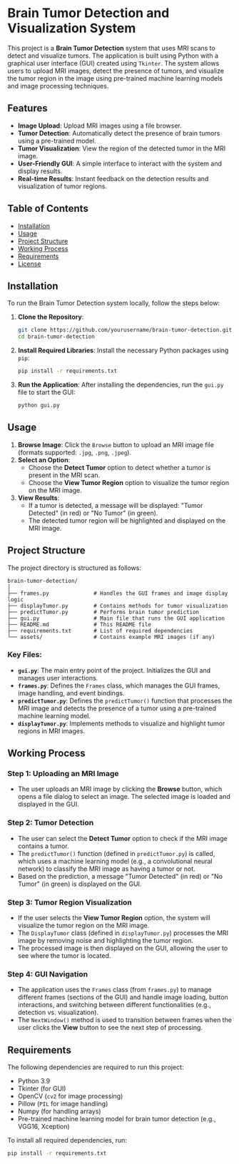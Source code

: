 # Brain Tumor Detection and Visualization System

This project is a **Brain Tumor Detection** system that uses MRI scans to detect and visualize tumors. The application is built using Python with a graphical user interface (GUI) created using `Tkinter`. The system allows users to upload MRI images, detect the presence of tumors, and visualize the tumor region in the image using pre-trained machine learning models and image processing techniques.

## Features

- **Image Upload**: Upload MRI images using a file browser.
- **Tumor Detection**: Automatically detect the presence of brain tumors using a pre-trained model.
- **Tumor Visualization**: View the region of the detected tumor in the MRI image.
- **User-Friendly GUI**: A simple interface to interact with the system and display results.
- **Real-time Results**: Instant feedback on the detection results and visualization of tumor regions.

## Table of Contents

- [Installation](#installation)
- [Usage](#usage)
- [Project Structure](#project-structure)
- [Working Process](#working-process)
- [Requirements](#requirements)
- [License](#license)

## Installation

To run the Brain Tumor Detection system locally, follow the steps below:

1. **Clone the Repository**:
   ```bash
   git clone https://github.com/yourusername/brain-tumor-detection.git
   cd brain-tumor-detection
   ```

2. **Install Required Libraries**:
   Install the necessary Python packages using `pip`:
   ```bash
   pip install -r requirements.txt
   ```

3. **Run the Application**:
   After installing the dependencies, run the `gui.py` file to start the GUI:
   ```bash
   python gui.py
   ```

## Usage

1. **Browse Image**: Click the `Browse` button to upload an MRI image file (formats supported: `.jpg`, `.png`, `.jpeg`).
2. **Select an Option**:
   - Choose the **Detect Tumor** option to detect whether a tumor is present in the MRI scan.
   - Choose the **View Tumor Region** option to visualize the tumor region on the MRI image.
3. **View Results**:
   - If a tumor is detected, a message will be displayed: "Tumor Detected" (in red) or "No Tumor" (in green).
   - The detected tumor region will be highlighted and displayed on the MRI image.

## Project Structure

The project directory is structured as follows:

```
brain-tumor-detection/
│
├── frames.py              # Handles the GUI frames and image display logic
├── displayTumor.py        # Contains methods for tumor visualization
├── predictTumor.py        # Performs brain tumor prediction
├── gui.py                 # Main file that runs the GUI application
├── README.md              # This README file
├── requirements.txt       # List of required dependencies
└── assets/                # Contains example MRI images (if any)
```

### Key Files:

- **`gui.py`**: The main entry point of the project. Initializes the GUI and manages user interactions.
- **`frames.py`**: Defines the `Frames` class, which manages the GUI frames, image handling, and event bindings.
- **`predictTumor.py`**: Defines the `predictTumor()` function that processes the MRI image and detects the presence of a tumor using a pre-trained machine learning model.
- **`displayTumor.py`**: Implements methods to visualize and highlight tumor regions in MRI images.

## Working Process

### Step 1: Uploading an MRI Image
- The user uploads an MRI image by clicking the **Browse** button, which opens a file dialog to select an image. The selected image is loaded and displayed in the GUI.

### Step 2: Tumor Detection
- The user can select the **Detect Tumor** option to check if the MRI image contains a tumor.
- The `predictTumor()` function (defined in `predictTumor.py`) is called, which uses a machine learning model (e.g., a convolutional neural network) to classify the MRI image as having a tumor or not.
- Based on the prediction, a message "Tumor Detected" (in red) or "No Tumor" (in green) is displayed on the GUI.

### Step 3: Tumor Region Visualization
- If the user selects the **View Tumor Region** option, the system will visualize the tumor region on the MRI image.
- The `DisplayTumor` class (defined in `displayTumor.py`) processes the MRI image by removing noise and highlighting the tumor region.
- The processed image is then displayed on the GUI, allowing the user to see where the tumor is located.

### Step 4: GUI Navigation
- The application uses the `Frames` class (from `frames.py`) to manage different frames (sections of the GUI) and handle image loading, button interactions, and switching between different functionalities (e.g., detection vs. visualization).
- The `NextWindow()` method is used to transition between frames when the user clicks the **View** button to see the next step of processing.

## Requirements

The following dependencies are required to run this project:

- Python 3.9
- Tkinter (for GUI)
- OpenCV (`cv2` for image processing)
- Pillow (`PIL` for image handling)
- Numpy (for handling arrays)
- Pre-trained machine learning model for brain tumor detection (e.g., VGG16, Xception)

To install all required dependencies, run:

```bash
pip install -r requirements.txt
```
